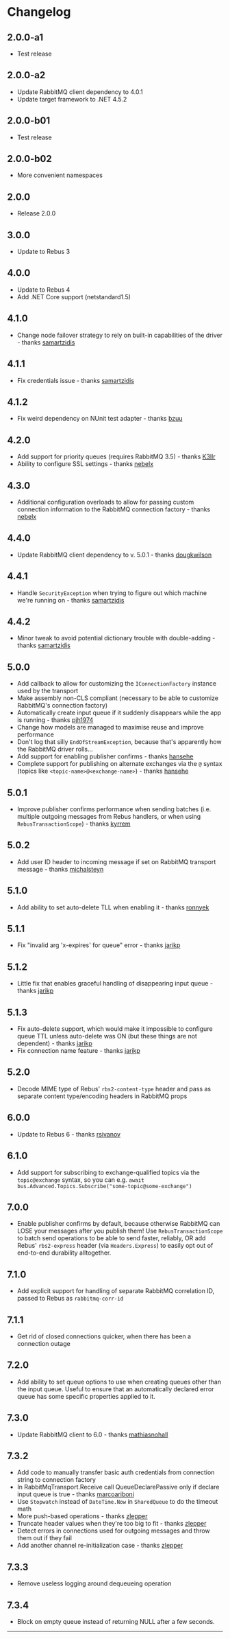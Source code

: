 # Changelog

## 2.0.0-a1
* Test release

## 2.0.0-a2
* Update RabbitMQ client dependency to 4.0.1
* Update target framework to .NET 4.5.2

## 2.0.0-b01
* Test release

## 2.0.0-b02
* More convenient namespaces

## 2.0.0
* Release 2.0.0

## 3.0.0
* Update to Rebus 3

## 4.0.0
* Update to Rebus 4
* Add .NET Core support (netstandard1.5)

## 4.1.0
* Change node failover strategy to rely on built-in capabilities of the driver - thanks [samartzidis]

## 4.1.1
* Fix credentials issue - thanks [samartzidis]

## 4.1.2
* Fix weird dependency on NUnit test adapter - thanks [bzuu]

## 4.2.0
* Add support for priority queues (requires RabbitMQ 3.5) - thanks [K3llr]
* Ability to configure SSL settings - thanks [nebelx]

## 4.3.0
* Additional configuration overloads to allow for passing custom connection information to the RabbitMQ connection factory - thanks [nebelx]

## 4.4.0
* Update RabbitMQ client dependency to v. 5.0.1 - thanks [dougkwilson]

## 4.4.1
* Handle `SecurityException` when trying to figure out which machine we're running on - thanks [samartzidis]

## 4.4.2
* Minor tweak to avoid potential dictionary trouble with double-adding - thanks [samartzidis]

## 5.0.0
* Add callback to allow for customizing the `IConnectionFactory` instance used by the transport
* Make assembly non-CLS compliant (necessary to be able to customize RabbitMQ's connection factory)
* Automatically create input queue if it suddenly disappears while the app is running - thanks [pjh1974]
* Change how models are managed to maximise reuse and improve performance
* Don't log that silly `EndOfStreamException`, because that's apparently how the RabbitMQ driver rolls...
* Add support for enabling publisher confirms - thanks [hansehe]
* Complete support for publishing on alternate exchanges via the `@` syntax (topics like `<topic-name>@<exchange-name>`) - thanks [hansehe]

## 5.0.1
* Improve publisher confirms performance when sending batches (i.e. multiple outgoing messages from Rebus handlers, or when using `RebusTransactionScope`) - thanks [kyrrem]

## 5.0.2
* Add user ID header to incoming message if set on RabbitMQ transport message - thanks [michalsteyn]

## 5.1.0
* Add ability to set auto-delete TLL when enabling it - thanks [ronnyek]

## 5.1.1
* Fix "invalid arg 'x-expires' for queue" error - thanks [jarikp]

## 5.1.2
* Little fix that enables graceful handling of disappearing input queue - thanks [jarikp]

## 5.1.3
* Fix auto-delete support, which would make it impossible to configure queue TTL unless auto-delete was ON (but these things are not dependent) - thanks [jarikp]
* Fix connection name feature - thanks [jarikp]

## 5.2.0
* Decode MIME type of Rebus' `rbs2-content-type` header and pass as separate content type/encoding headers in RabbitMQ props

## 6.0.0
* Update to Rebus 6 - thanks [rsivanov]

## 6.1.0
* Add support for subscribing to exchange-qualified topics via the `topic@exchange` syntax, so you can e.g. `await bus.Advanced.Topics.Subscribe("some-topic@some-exchange")`

## 7.0.0
* Enable publisher confirms by default, because otherwise RabbitMQ can LOSE your messages after you publish them! Use `RebusTransactionScope` to batch send operations to be able to send faster, reliably, OR add Rebus' `rbs2-express` header (via `Headers.Express`) to easily opt out of end-to-end durability alltogether.

## 7.1.0
* Add explicit support for handling of separate RabbitMQ correlation ID, passed to Rebus as `rabbitmq-corr-id`

## 7.1.1
* Get rid of closed connections quicker, when there has been a connection outage

## 7.2.0
* Add ability to set queue options to use when creating queues other than the input queue. Useful to ensure that an automatically declared error queue has some specific properties applied to it.

## 7.3.0
* Update RabbitMQ client to 6.0 - thanks [mathiasnohall]

## 7.3.2
* Add code to manually transfer basic auth credentials from connection string to connection factory
* In RabbitMqTransport.Receive call QueueDeclarePassive only if declare input queue is true - thanks [marcoariboni]
* Use `Stopwatch` instead of `DateTime.Now` in `SharedQueue` to do the timeout math
* More push-based operations - thanks [zlepper]
* Truncate header values when they're too big to fit - thanks [zlepper]
* Detect errors in connections used for outgoing messages and throw them out if they fail
* Add another channel re-initialization case - thanks [zlepper]

## 7.3.3
* Remove useless logging around dequeueing operation

## 7.3.4
* Block on empty queue instead of returning NULL after a few seconds.

---

[bzuu]: https://github.com/bzuu
[dougkwilson]: https://github.com/dougkwilson
[hansehe]: https://github.com/hansehe
[jarikp]: https://github.com/jarikp
[K3llr]: https://github.com/K3llr
[kyrrem]: https://github.com/kyrrem
[marcoariboni]: https://github.com/marcoariboni
[mathiasnohall]: https://github.com/mathiasnohall
[michalsteyn]: https://github.com/michalsteyn
[nebelx]: https://github.com/nebelx
[pjh1974]: https://github.com/pjh1974
[ronnyek]: https://github.com/ronnyek
[rsivanov]: https://github.com/rsivanov
[samartzidis]: https://github.com/samartzidis
[zlepper]: https://github.com/zlepper